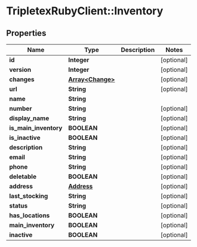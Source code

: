 # TripletexRubyClient::Inventory

## Properties
Name | Type | Description | Notes
------------ | ------------- | ------------- | -------------
**id** | **Integer** |  | [optional] 
**version** | **Integer** |  | [optional] 
**changes** | [**Array&lt;Change&gt;**](Change.md) |  | [optional] 
**url** | **String** |  | [optional] 
**name** | **String** |  | 
**number** | **String** |  | [optional] 
**display_name** | **String** |  | [optional] 
**is_main_inventory** | **BOOLEAN** |  | [optional] 
**is_inactive** | **BOOLEAN** |  | [optional] 
**description** | **String** |  | [optional] 
**email** | **String** |  | [optional] 
**phone** | **String** |  | [optional] 
**deletable** | **BOOLEAN** |  | [optional] 
**address** | [**Address**](Address.md) |  | [optional] 
**last_stocking** | **String** |  | [optional] 
**status** | **String** |  | [optional] 
**has_locations** | **BOOLEAN** |  | [optional] 
**main_inventory** | **BOOLEAN** |  | [optional] 
**inactive** | **BOOLEAN** |  | [optional] 


